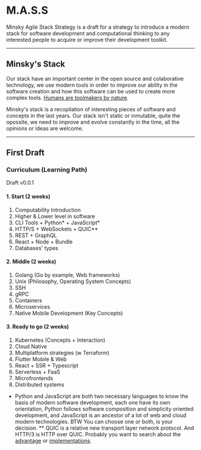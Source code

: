 # M.A.S.S
Minsky Agile Stack Strategy is a draft for a strategy to introduce a modern stack for software development and computational thinking to any interested people to acquire or improve their development toolkit.

---
## Minsky's Stack
Our stack have an important center in the open source and colaborative technology, we use modern tools in order to improve our ability in the software creation and how this software can be used to create more complex tools. [Humans are toolmakers by nature](https://medium.com/@irasocol/humans-are-by-their-very-nature-tool-users-and-tool-makers-c18081f8b50a). 

Minsky's stack is a recopilation of interesting pieces of software and concepts in the last years. Our stack isn't static or inmutable, quite the opossite, we need to improve and evolve constantly in the time, all the opinions or ideas are welcome. 

---

## First Draft
### Curriculum (Learning Path)
Draft v0.0.1

#### 1. Start (2 weeks)
1. Computability Introduction
2. Higher & Lower level in software
3. CLI Tools + Python* + JavaScript*
4. HTTP/S + WebSockets + QUIC**
5. REST + GraphQL
6. React + Node + Bundle
7. Databases' types

#### 2. Middle (2 weeks)
1. Golang (Go by example, Web frameworks)
2. Unix (Philosophy, Operating System Concepts)
3. SSH
4. gRPC
5. Containers
6. Microservices
7. Native Mobile Development (Key Concepts)

#### 3. Ready to go (2 weeks)
1. Kubernetes (Concepts + Interaction)
2. Cloud Native
3. Multiplatform strategies (w Terraform)
4. Flutter Mobile & Web
5. React + SSR + Typescript
6. Serverless + FaaS
7. Microfrontends
8. Distributed systems

* Python and JavaScript are both two necessary languages to know the basis of modern software development, each one have its own orientation, Python follows software composition and simplicity oriented development, and JavaScript is an ancestor of a lot of web and cloud modern technologies. BTW You can choose one or both, is your decision.
** QUIC is a relative new transport layer network protocol. And HTTP/3 is HTTP over QUIC. Probably you want to search about the [advantage](ionos.com/digitalguide/hosting/technical-matters/quic-the-internet-transport-protocol-based-on-udp/#:~:text=guide%20will%20illustrate%3A-,Faster%20Connections,the%20UDP-based%20Google%20solution.) or [implementations](https://quicwg.org).
